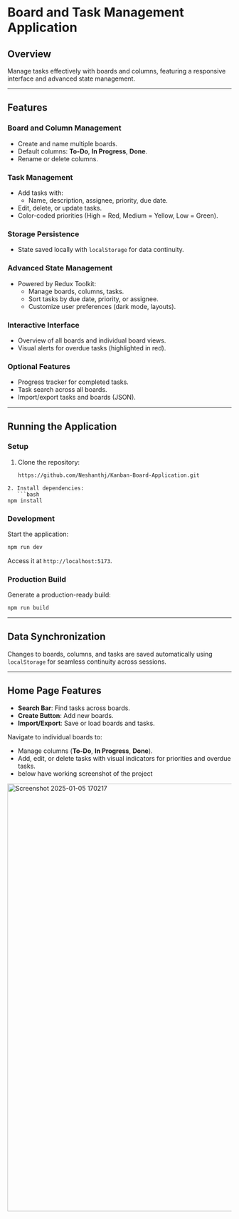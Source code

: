 # Board and Task Management Application

## Overview

Manage tasks effectively with boards and columns, featuring a responsive interface and advanced state management.

---

## Features

### **Board and Column Management**

- Create and name multiple boards.
- Default columns: **To-Do**, **In Progress**, **Done**.
- Rename or delete columns.

### **Task Management**

- Add tasks with:
  - Name, description, assignee, priority, due date.
- Edit, delete, or update tasks.
- Color-coded priorities (High = Red, Medium = Yellow, Low = Green).

### **Storage Persistence**

- State saved locally with `localStorage` for data continuity.

### **Advanced State Management**

- Powered by Redux Toolkit:
  - Manage boards, columns, tasks.
  - Sort tasks by due date, priority, or assignee.
  - Customize user preferences (dark mode, layouts).

### **Interactive Interface**

- Overview of all boards and individual board views.
- Visual alerts for overdue tasks (highlighted in red).

### **Optional Features**

- Progress tracker for completed tasks.
- Task search across all boards.
- Import/export tasks and boards (JSON).

---

## Running the Application

### **Setup**

1. Clone the repository:
   ```bash
   https://github.com/Neshanthj/Kanban-Board-Application.git
   ```

````
2. Install dependencies:
   ```bash
npm install
````

### **Development**

Start the application:

```bash
npm run dev
```

Access it at `http://localhost:5173`.

### **Production Build**

Generate a production-ready build:

```bash
npm run build
```

---

## Data Synchronization

Changes to boards, columns, and tasks are saved automatically using `localStorage` for seamless continuity across sessions.

---

## Home Page Features

- **Search Bar**: Find tasks across boards.
- **Create Button**: Add new boards.
- **Import/Export**: Save or load boards and tasks.

Navigate to individual boards to:

- Manage columns (**To-Do**, **In Progress**, **Done**).
- Add, edit, or delete tasks with visual indicators for priorities and overdue tasks.
- below have working screenshot of the project
<img width="959" alt="Screenshot 2025-01-05 170217" src="https://github.com/user-attachments/assets/18634bde-c2a9-40ed-8781-866f393118a6" />

